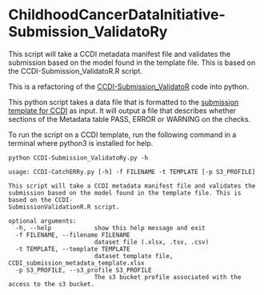 # ChildhoodCancerDataInitiative-Submission_ValidatoRy
This script will take a CCDI metadata manifest file and validates the submission based on the model found in the template file. This is based on the CCDI-Submission_ValidatoR.R script.

This is a refactoring of the [CCDI-Submission_ValidatoR](https://github.com/CBIIT/ChildhoodCancerDataInitiative-Submission_ValidatoR/tree/main) code into python.

This python script takes a data file that is formatted to the [submission template for CCDI](https://github.com/CBIIT/ccdi-model/tree/main/metadata-manifest) as input. It will output a file that describes whether sections of the Metadata table PASS, ERROR or WARNING on the checks.

To run the script on a CCDI template, run the following command in a terminal where python3 is installed for help.

```
python CCDI-Submission_ValidatoRy.py -h
```

```
usage: CCDI-CatchERRy.py [-h] -f FILENAME -t TEMPLATE [-p S3_PROFILE]

This script will take a CCDI metadata manifest file and validates the submission based on the model found in the template file. This is based on the CCDI-
SubmissionValidationR.R script.

optional arguments:
  -h, --help            show this help message and exit
  -f FILENAME, --filename FILENAME
                        dataset file (.xlsx, .tsv, .csv)
  -t TEMPLATE, --template TEMPLATE
                        dataset template file, CCDI_submission_metadata_template.xlsx
  -p S3_PROFILE, --s3_profile S3_PROFILE
                        The s3 bucket profile associated with the access to the s3 bucket.
```
